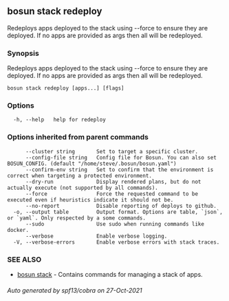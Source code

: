 ## bosun stack redeploy

Redeploys apps deployed to the stack using --force to ensure they are deployed. If no apps are provided as args then all will be redeployed.

### Synopsis

Redeploys apps deployed to the stack using --force to ensure they are deployed. If no apps are provided as args then all will be redeployed.

```
bosun stack redeploy [apps...] [flags]
```

### Options

```
  -h, --help   help for redeploy
```

### Options inherited from parent commands

```
      --cluster string       Set to target a specific cluster.
      --config-file string   Config file for Bosun. You can also set BOSUN_CONFIG. (default "/home/steve/.bosun/bosun.yaml")
      --confirm-env string   Set to confirm that the environment is correct when targeting a protected environment.
      --dry-run              Display rendered plans, but do not actually execute (not supported by all commands).
      --force                Force the requested command to be executed even if heuristics indicate it should not be.
      --no-report            Disable reporting of deploys to github.
  -o, --output table         Output format. Options are table, `json`, or `yaml`. Only respected by a some commands.
      --sudo                 Use sudo when running commands like docker.
      --verbose              Enable verbose logging.
  -V, --verbose-errors       Enable verbose errors with stack traces.
```

### SEE ALSO

* [bosun stack](bosun_stack.md)	 - Contains commands for managing a stack of apps.

###### Auto generated by spf13/cobra on 27-Oct-2021
